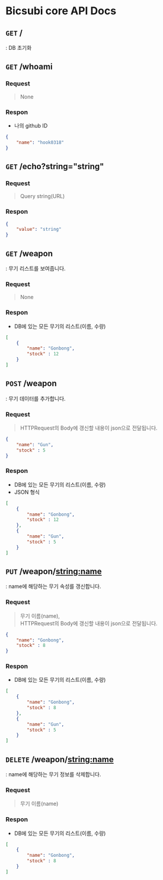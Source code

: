 # Bicsubi core API Docs

## `GET` /
: DB 초기화

## `GET` /whoami
### Request
> None  
### Respon
- 나의 github ID
```JSON
{
    "name": "hook0318"
}
```
## `GET` /echo?string="string"  
### Request
> Query string(URL)
### Respon
```JSON
{
    "value": "string"
}
```
## `GET` /weapon
: 무기 리스트를 보여줍니다.
### Request
> None  
### Respon
- DB에 있는 모든 무기의 리스트(이름, 수량)
```JSON
[
    {
        "name": "Gonbong",
        "stock" : 12
    }
]


```
## `POST` /weapon
: 무기 데이터를 추가합니다. 
### Request
> HTTPRequest의 Body에 갱신할 내용이 json으로 전달됩니다.
```JSON
{
    "name": "Gun",
    "stock" : 5
}
```
### Respon
- DB에 있는 모든 무기의 리스트(이름, 수량)
- JSON 형식
```JSON
[
    {
        "name": "Gonbong",
        "stock" : 12
    },
    {
        "name": "Gun",
        "stock" : 5
    }
]
```

## `PUT` /weapon/<string:name>
: name에 해당하는 무기 속성를 갱신합니다. 
### Request
> 무기 이름(name),  
HTTPRequest의 Body에 갱신할 내용이 json으로 전달됩니다.
```JSON
{
    "name": "Gonbong",
    "stock" : 8
}
```
### Respon
- DB에 있는 모든 무기의 리스트(이름, 수량)
```JSON
[
    {
        "name": "Gonbong",
        "stock" : 8
    },
    {
        "name": "Gun",
        "stock" : 5
    }
]
```

## `DELETE` /weapon/<string:name>
: name에 해당하는 무기 정보를 삭제합니다. 
### Request
> 무기 이름(name)
### Respon
- DB에 있는 모든 무기의 리스트(이름, 수량)
```JSON
[
    {
        "name": "Gonbong",
        "stock" : 8
    }
]
```


